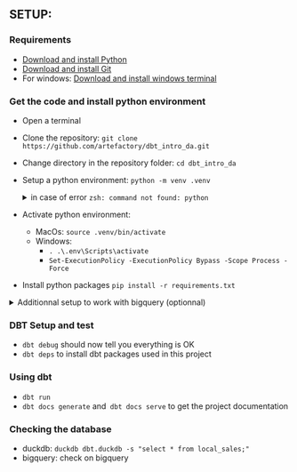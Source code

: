 ## SETUP:


### Requirements

- [Download and install Python](https://www.python.org/downloads/)
- [Download and install Git](https://git-scm.com/downloads)
- For windows: [Download and install windows terminal](https://learn.microsoft.com/en-us/windows/terminal/install)

### Get the code and install python environment

- Open a terminal
- Clone the repository: `git clone https://github.com/artefactory/dbt_intro_da.git`
- Change directory in the repository folder: `cd dbt_intro_da`
- Setup a python environment: `python -m venv .venv`
         <details>
              <summary> in case of error `zsh: command not found: python` </summary>     

              Providing you know Python is already installed on you device,
              run this command in Terminal / your C.L.I. (Command Line Interface)

                  echo "alias python=/usr/bin/python3" >> ~/.zshrc

              Then, fully restart your C.L.I.
              and run:
  
                  which python

              The result should be
  
                  python: aliased to /usr/bin/python3

              if you have python3.
              Rechange directory in the repository folder:

                  cd dbt_intro_da

              And setup your python environment with
  
                  python -m venv .venv
      
              You can proceed with the next steps.
  </details>     
- Activate python environment:
    - MacOs: `source .venv/bin/activate`
    - Windows:
      - `. .\.env\Scripts\activate`
      - `Set-ExecutionPolicy -ExecutionPolicy Bypass -Scope Process -Force`
- Install python packages `pip install -r requirements.txt`

<details>
  <summary>Additionnal setup to work with bigquery (optionnal)</summary>

### Additionnal setup to work with bigquery (optionnal)

In order to work with bigquery you need to change the target in the profiles to the bigquery target.
You also need to update the dataset used in the profile by changing `name` to your name.

```
dbt_intro_da:
  target: dev_bigquery
  outputs:
    duckdb:
      path: dbt.duckdb
      type: duckdb
      threads: 4
    dev_bigquery:
      type: bigquery
      method: oauth
      project: formation-sql-316408
      dataset: dbt_intro_da_name
      location: EU
      threads: 4

```

- [Download and install Gcloud](https://cloud.google.com/sdk/docs/install)
- Connect to gcloud:
```
gcloud auth application-default login \
--scopes=https://www.googleapis.com/auth/bigquery,\
https://www.googleapis.com/auth/drive.readonly,\
https://www.googleapis.com/auth/iam.test

```

</details>


### DBT Setup and test

- `dbt debug` should now tell you everything is OK
- `dbt deps` to install dbt packages used in this project

### Using dbt

- `dbt run`
- `dbt docs generate` and` dbt docs serve` to get the project documentation

### Checking the database

- duckdb: `duckdb dbt.duckdb -s "select * from local_sales;"`
- bigquery: check on bigquery


